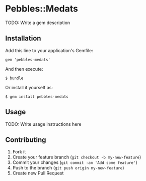 # Pebbles::Medats

TODO: Write a gem description

## Installation

Add this line to your application's Gemfile:

    gem 'pebbles-medats'

And then execute:

    $ bundle

Or install it yourself as:

    $ gem install pebbles-medats

## Usage

TODO: Write usage instructions here

## Contributing

1. Fork it
2. Create your feature branch (`git checkout -b my-new-feature`)
3. Commit your changes (`git commit -am 'Add some feature'`)
4. Push to the branch (`git push origin my-new-feature`)
5. Create new Pull Request
